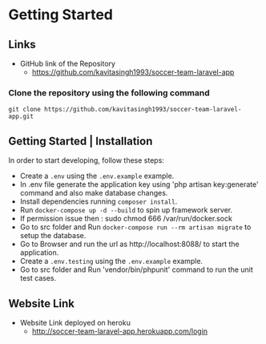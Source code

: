 # Getting Started

## Links

- GitHub link of the Repository
    - https://github.com/kavitasingh1993/soccer-team-laravel-app
  
### Clone the repository using the following command

    git clone https://github.com/kavitasingh1993/soccer-team-laravel-app.git
        
## Getting Started | Installation

In order to start developing, follow these steps:

- Create a `.env` using the `.env.example` example.
- In .env file generate the application key using 'php artisan key:generate' command and also make database changes.
- Install dependencies running `composer install`.
- Run `docker-compose up -d --build` to spin up framework server.
- If permission issue then : sudo chmod 666 /var/run/docker.sock
- Go to src folder and Run `docker-compose run --rm artisan migrate` to setup the database.
- Go to Browser and run the url as http://localhost:8088/ to start the application.
- Create a `.env.testing` using the `.env.example` example.
- Go to src folder and Run 'vendor/bin/phpunit' command to run the unit test cases.

## Website Link

- Website Link deployed on heroku
    - http://soccer-team-laravel-app.herokuapp.com/login
